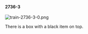 #### 2736-3
![train-2736-3-0.png](https://github.com/lil-lab/nlvr/raw/master/nlvr/train/images/35/train-2736-3-0.png "train-2736-3-0.png")

There is a box with a black item on top.